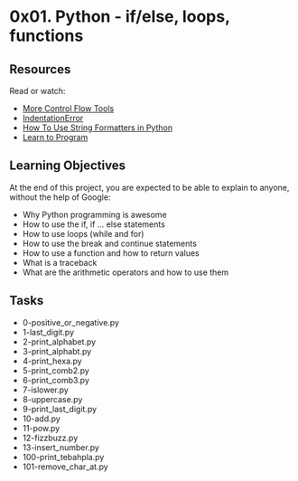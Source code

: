 # 0x01. Python - if/else, loops, functions

## Resources

Read or watch:

* [More Control Flow Tools](https://docs.python.org/3.8/tutorial/controlflow.html)
* [IndentationError](https://www.python.org/dev/peps/pep-0008/#indentation)
* [How To Use String Formatters in Python](https://realpython.com/python-string-formatting/)
* [Learn to Program](https://www.youtube.com/watch?v=rfscVS0vtbw)

## Learning Objectives

At the end of this project, you are expected to be able to explain to anyone, without the help of Google:

* Why Python programming is awesome
* How to use the if, if ... else statements
* How to use loops (while and for)
* How to use the break and continue statements
* How to use a function and how to return values
* What is a traceback
* What are the arithmetic operators and how to use them

## Tasks

* 0-positive_or_negative.py
* 1-last_digit.py
* 2-print_alphabet.py
* 3-print_alphabt.py
* 4-print_hexa.py
* 5-print_comb2.py
* 6-print_comb3.py
* 7-islower.py
* 8-uppercase.py
* 9-print_last_digit.py
* 10-add.py
* 11-pow.py
* 12-fizzbuzz.py
* 13-insert_number.py
* 100-print_tebahpla.py
* 101-remove_char_at.py